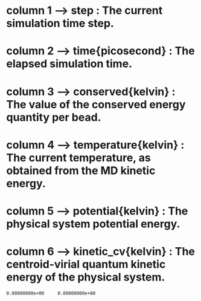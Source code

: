# column   1     --> step : The current simulation time step.
# column   2     --> time{picosecond} : The elapsed simulation time.
# column   3     --> conserved{kelvin} : The value of the conserved energy quantity per bead.
# column   4     --> temperature{kelvin} : The current temperature, as obtained from the MD kinetic energy.
# column   5     --> potential{kelvin} : The physical system potential energy.
# column   6     --> kinetic_cv{kelvin} : The centroid-virial quantum kinetic energy of the physical system.
    0.00000000e+00     0.00000000e+00   